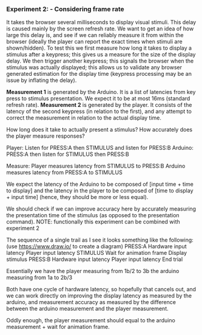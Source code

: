 ### Experiment 2: - Considering frame rate

It takes the browser several milliseconds to display visual stimuli.
This delay is caused mainly by the screen refresh rate.
We want to get an idea of how large this delay is, and see if we can reliably measure it from within the browser (ideally the player can report the exact times when stimuli are shown/hidden).
To test this we first measure how long it takes to display a stimulus after a keypress; this gives us a measure for the size of the display delay.
We then trigger another keypress; this signals the browser when the stimulus was actually displayed; this allows us to validate any browser generated estimation for the display time (keypress processing may be an issue by inflating the delay).

**Measurement 1** is generated by the Arduino.
It is a list of latencies from key press to stimulus presentation. We expect it to be at most 16ms (standard refresh rate).
**Measurement 2** is generated by the player.
It consists of the latency of the second keypress (in relation to the first), and any attempt to correct the measurement in relation to the actual display time.



How long does it take to actually present a stimulus?
How accurately does the player measure responses?


Player: Listen for PRESS:A then STIMULUS and listen for PRESS:B
Arduino: PRESS:A then listen for STIMULUS then PRESS:B

Measure:
Player measures latency from STIMULUS to PRESS:B
Arduino measures latency from PRESS:A to STIMULUS


We expect the latency of the Arduino to be composed of [input time + time to display] and the latency in the player to be composed of [time to display + input time] (hence, they should be more or less equal).


We should check if we can improve accuracy here by accurately measuring the presentation time of the stimulus (as opposed to the presentation command).
NOTE: functionally this experiment can be combined with experiment 2


The sequence of a single trail as I see it looks something like the following:
(use https://www.draw.io/ to create a diagram)
PRESS:A
Hardware input latency 
Player input latency
STIMULUS
Wait for animation frame
Display stimulus
PRESS:B
Hardware input latency 
Player input latency
End trial


Essentially we have
the player measuring from 1b/2 to 3b 
the arduino measuring from 1a to 2b/3


Both have one cycle of hardware latency, so hopefully that cancels out, and we can work directly on improving the display latency as measured by the arduino, and measurement accuracy as measured by the difference between the arduino measurement and the player measurement.


Oddly enough, the player measurement should equal to the arduino measurement + wait for animation frame.

